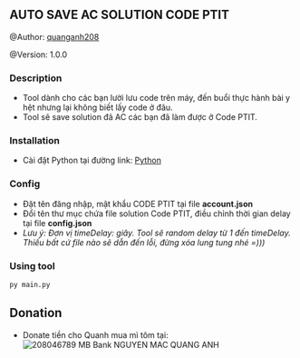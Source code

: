 ## AUTO SAVE AC SOLUTION CODE PTIT

@Author: [quanganh208](https://github.com/quanganh208)

@Version: 1.0.0

### Description

- Tool dành cho các bạn lười lưu code trên máy, đến buổi thực hành bài y hệt nhưng lại không biết lấy code ở đâu.
- Tool sẽ save solution đã AC các bạn đã làm được ở Code PTIT.

### Installation

- Cài đặt Python tại đường link: [Python](https://www.python.org/)

### Config

- Đặt tên đăng nhập, mật khẩu CODE PTIT tại file **account.json**
- Đổi tên thư mục chứa file solution Code PTIT, điều chỉnh thời gian delay tại file **config.json**
- _Lưu ý: Đơn vị timeDelay: giây. Tool sẽ random delay từ 1 đến timeDelay. Thiếu bất cứ file nào sẽ dẫn đến lỗi, đừng xóa lung tung nhé =)))_

### Using tool

```sh
py main.py
```

## Donation

- Donate tiền cho Quanh mua mì tôm tại:
  ![208046789 MB Bank NGUYEN MAC QUANG ANH](https://scontent.fhan2-3.fna.fbcdn.net/v/t1.15752-9/387519503_1014386016510688_7126056876433079552_n.png?_nc_cat=106&ccb=1-7&_nc_sid=8cd0a2&_nc_ohc=tyenZxVJE4QAX9QhB1r&_nc_ht=scontent.fhan2-3.fna&_nc_e2o=s&oh=03_AdTmJrH7DjIsXOWgtjTNWiTf95JLZb6S-HlFHUQXQwFmDw&oe=6559D2EA "QR Donate for Quanh")
